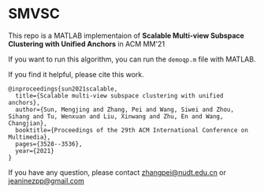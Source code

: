 # SMVSC

This repo is a MATLAB implementaion of **Scalable Multi-view Subspace Clustering with Unified Anchors** in ACM MM'21

If you want to run this algorithm, you can run the `demoqp.m` file with MATLAB.

If you find it helpful, please cite this work.
```
@inproceedings{sun2021scalable,
  title={Scalable multi-view subspace clustering with unified anchors},
  author={Sun, Mengjing and Zhang, Pei and Wang, Siwei and Zhou, Sihang and Tu, Wenxuan and Liu, Xinwang and Zhu, En and Wang, Changjian},
  booktitle={Proceedings of the 29th ACM International Conference on Multimedia},
  pages={3528--3536},
  year={2021}
}
```
  
If you have any question, please contact zhangpei@nudt.edu.cn or jeaninezpp@gmail.com
